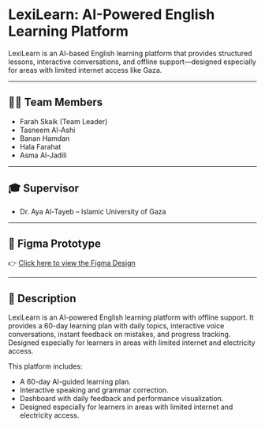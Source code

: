 # LexiLearn: AI-Powered English Learning Platform

LexiLearn is an AI-based English learning platform that provides structured lessons, interactive conversations, and offline support—designed especially for areas with limited internet access like Gaza.

---

## 👩‍💻 Team Members

- Farah Skaik (Team Leader)  
- Tasneem Al-Ashi 
- Banan Hamdan 
- Hala Farahat
- Asma Al-Jadili

---

## 🎓 Supervisor

- Dr. Aya Al-Tayeb  – Islamic University of Gaza  

---

## 🎨 Figma Prototype

👉 [Click here to view the Figma Design](https://www.figma.com/design/FtoAExV1qgtjGvxCHGVQrP/LexiLearn?node-id=0-1&t=0OgiJKrH1szc8GYW-1)  

---

## 📄 Description
LexiLearn is an AI-powered English learning platform with offline support. It provides a 60-day learning plan with daily topics, interactive voice conversations, instant feedback on mistakes, and progress tracking. Designed especially for learners in areas with limited internet and electricity access.


This platform includes:
- A 60-day AI-guided learning plan.
- Interactive speaking and grammar correction.
- Dashboard with daily feedback and performance visualization.
- Designed especially for learners in areas with limited internet and electricity access.
